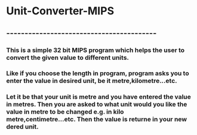 # Unit-Converter-MIPS
## -----------------------------------------
### This is a simple 32 bit MIPS program which helps the user to convert the given value to different units.
### Like if you choose the length in program, program asks you to enter the value in desired unit, be it metre,kilometre...etc.
### Let it be that your unit is metre and you have entered the value in metres. Then you are asked to what unit would you like the value in metre to be changed e.g. in kilo metre,centimetre...etc. Then the value is returne in your new dered unit.
